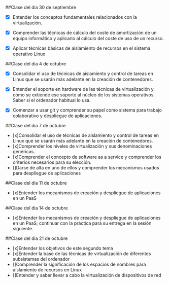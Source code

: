 ##Clase del dia 30 de septiembre
* [x] Entender los conceptos fundamentales relacionados con la virtualización.
* [x] Comprender las técnicas de cálculo del coste de amortización de un equipo informático y aplicarlo al cálculo del coste de uso de un recurso.
* [x] Aplicar técnicas básicas de aislamiento de recursos en el sistema operativo Linux


##Clase del dia 4 de octubre
* [x] Consolidar el uso de técnicas de aislamiento y control de tareas en Linux que se usarán más adelante en la creación de contenedores.
* [x] Entender el soporte en hardware de las técnicas de virtualización y cómo se extiende ese soporte al núcleo de los sistemas operativos. Saber si el ordenador habitual lo usa.
* [x] Comenzar a usar git y comprender su papel como sistema para trabajo colaborativo y despliegue de aplicaciones.
 

##Clase del dia 7 de octubre
* [x]Consolidar el uso de técnicas de aislamiento y control de tareas en Linux que se usarán más adelante en la creación de contenedores.
* [x]Comprender los niveles de virtualización y sus denominaciones genéricas.
* [x]Comprender el concepto de software as a service y comprender los criterios necesarios para su elección.
* []Darse de alta en uno de ellos y comprender los mecanismos usados para despliegue de aplicaciones

##Clase del dia 11 de octubre
* [x]Entender los mecanismos de creación y despliegue de aplicaciones en un PaaS

##Clase del dia 14 de octubre
* [x]Entender los mecanismos de creación y despliegue de aplicaciones en un PaaS; continuar con la práctica para su entrega en la sesión siguiente.

##Clase del dia 21 de octubre
* [x]Entender los objetivos de este segundo tema
* [x]Entender la base de las técnicas de virtualización de diferentes subsistemas del ordenador
* []Comprender la significación de los espacios de nombres para aislamiento de recursos en Linux
* []Entender y saber llevar a cabo la virtualización de dispositivos de red
